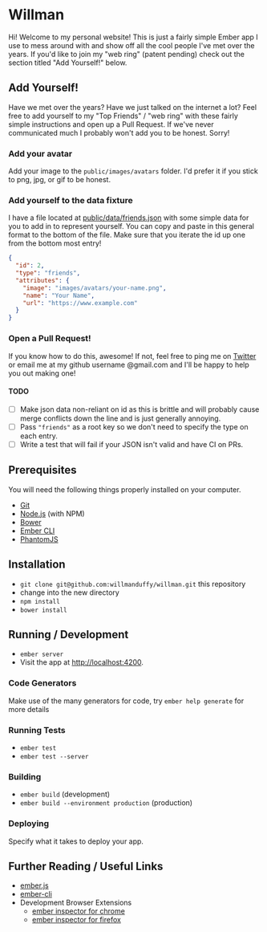 # Willman

Hi! Welcome to my personal website! This is just a fairly simple Ember app I use
to mess around with and show off all the cool people I've met over the years. If
you'd like to join my "web ring" (patent pending) check out the section titled
"Add Yourself!" below.

## Add Yourself!

Have we met over the years? Have we just talked on the internet a lot? Feel free
to add yourself to my "Top Friends" / "web ring" with these fairly simple
instructions and open up a Pull Request. If we've never communicated much I
probably won't add you to be honest. Sorry!

### Add your avatar

Add your image to the `public/images/avatars` folder. I'd prefer it if you stick
to png, jpg, or gif to be honest.

### Add yourself to the data fixture

I have a file located at [public/data/friends.json](https://github.com/willmanduffy/willman/blob/master/public/data/friends.json) with some simple data for
you to add in to represent yourself. You can copy and paste in this general format to the bottom of the file. Make sure that you iterate the id up one from
the bottom most entry!

```json
{
  "id": 2,
  "type": "friends",
  "attributes": {
    "image": "images/avatars/your-name.png",
    "name": "Your Name",
    "url": "https://www.example.com"
  }
}
```

### Open a Pull Request!

If you know how to do this, awesome! If not, feel free to ping me on [Twitter](https://www.twitter.com/willmanduffy) or email me at my github username @gmail.com and I'll be happy to help you out making one!

#### TODO
- [ ] Make json data non-reliant on id as this is brittle and will probably cause merge conflicts down the line and is just generally annoying.
- [ ] Pass `"friends"` as a root key so we don't need to specify the type on each entry.
- [ ] Write a test that will fail if your JSON isn't valid and have CI on PRs.

## Prerequisites

You will need the following things properly installed on your computer.

* [Git](http://git-scm.com/)
* [Node.js](http://nodejs.org/) (with NPM)
* [Bower](http://bower.io/)
* [Ember CLI](http://ember-cli.com/)
* [PhantomJS](http://phantomjs.org/)

## Installation

* `git clone git@github.com:willmanduffy/willman.git` this repository
* change into the new directory
* `npm install`
* `bower install`

## Running / Development

* `ember server`
* Visit the app at [http://localhost:4200](http://localhost:4200).

### Code Generators

Make use of the many generators for code, try `ember help generate` for more details

### Running Tests

* `ember test`
* `ember test --server`

### Building

* `ember build` (development)
* `ember build --environment production` (production)

### Deploying

Specify what it takes to deploy your app.

## Further Reading / Useful Links

* [ember.js](http://emberjs.com/)
* [ember-cli](http://ember-cli.com/)
* Development Browser Extensions
  * [ember inspector for chrome](https://chrome.google.com/webstore/detail/ember-inspector/bmdblncegkenkacieihfhpjfppoconhi)
  * [ember inspector for firefox](https://addons.mozilla.org/en-US/firefox/addon/ember-inspector/)
